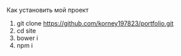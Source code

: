 Как установить мой проект
1. git clone https://github.com/korney197823/portfolio.git
2. cd site
3. bower i
4. npm i
